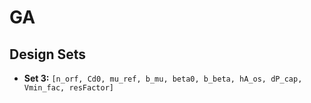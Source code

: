# GA

## Design Sets

- **Set 3:** `[n_orf, Cd0, mu_ref, b_mu, beta0, b_beta, hA_os, dP_cap, Vmin_fac, resFactor]`
